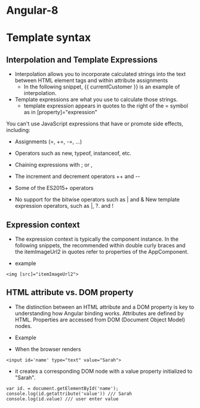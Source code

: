 # Angular-8

# Template syntax

## Interpolation and Template Expressions
 - Interpolation allows you to incorporate calculated strings into the text between HTML element tags and within attribute assignments
   - In the following snippet, {{ currentCustomer }} is an example of interpolation.
 - Template expressions are what you use to calculate those strings.
   - template expression appears in quotes to the right of the = symbol as in [property]="expression"
   
 You can't use JavaScript expressions that have or promote side effects, including:

 - Assignments (=, +=, -=, ...)
- Operators such as new, typeof, instanceof, etc.
- Chaining expressions with ; or ,
- The increment and decrement operators ++ and --
- Some of the ES2015+ operators

- No support for the bitwise operators such as | and &
New template expression operators, such as |, ?. and !

## Expression context
- The expression context is typically the component instance. In the following snippets, the recommended within double curly braces and the itemImageUrl2 in quotes refer to properties of the AppComponent.

- example

```
<img [src]="itemImageUrl2">

```

##  HTML attribute vs. DOM property

- The distinction between an HTML attribute and a DOM property is key to understanding how Angular binding works. Attributes are defined by HTML. Properties are accessed from DOM (Document Object Model) nodes.

- Example

- When the browser renders 
```
<input id='name' type="text" value="Sarah">
```
- it creates a corresponding DOM node with a value property initialized to "Sarah".

```
var id. = document.getElementById('name');
console.log(id.getattribute('value')) /// Sarah
console.log(id.value) /// user enter value

```
